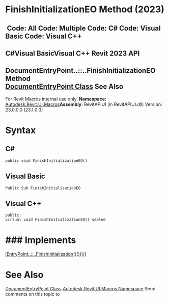 # FinishInitializationEO Method (2023)

﻿
 Code: All Code: Multiple Code: C# Code: Visual Basic Code: Visual C++   
---  
C#Visual BasicVisual C++
Revit 2023 API  
---  
DocumentEntryPoint..::..FinishInitializationEO Method   
[DocumentEntryPoint Class](35587825-07cb-c541-40d6-3c648cbb5d08.md "DocumentEntryPoint Class") See Also  
---  
For Revit Macros internal use only.
**Namespace:** [Autodesk.Revit.UI.Macros](b95f100a-6cb5-12b3-9b2d-01bc661452db.md "Autodesk.Revit.UI.Macros Namespace")**Assembly:** RevitAPIUI (in RevitAPIUI.dll) Version: 23.0.0.0 (23.1.0.0)
# Syntax
C#  
---  
```text
public void FinishInitializationEO()
```
  
Visual Basic  
---  
```text
Public Sub FinishInitializationEO
```
  
Visual C++  
---  
```text
public:
virtual void FinishInitializationEO() sealed
```
  
# ### Implements
[IEntryPoint..::..FinishInitialization()()()()](f4a8f6ee-0751-546e-5a87-302b9d1ac636.md "FinishInitialization Method")
# See Also
[DocumentEntryPoint Class](35587825-07cb-c541-40d6-3c648cbb5d08.md "DocumentEntryPoint Class")
[Autodesk.Revit.UI.Macros Namespace](b95f100a-6cb5-12b3-9b2d-01bc661452db.md "Autodesk.Revit.UI.Macros Namespace")
Send comments on this topic to 